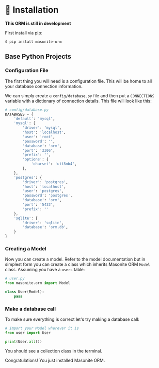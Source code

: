 # 🔌 Installation

**This ORM is still in development**

First install via pip:

```text
$ pip install masonite-orm
```

## Base Python Projects

### Configuration File

The first thing you will need is a configuration file. This will be home to all your database connection information.

We can simply create a `config/database.py` file and then put a `CONNECTIONS` variable with a dictionary of connection details. This file will look like this:

```python
# config/database.py
DATABASES = {
    'default': 'mysql',
    'mysql': {
        'driver': 'mysql',
        'host': 'localhost',
        'user': 'root',
        'password': '',
        'database': 'orm',
        'port': '3306',
        'prefix': '',
        'options': {
            'charset': 'utf8mb4',
        },
    },
    'postgres': {
        'driver': 'postgres',
        'host': 'localhost',
        'user': 'postgres',
        'password': 'postgres',
        'database': 'orm',
        'port': '5432',
        'prefix': ''
    },
    'sqlite': {
        'driver': 'sqlite',
        'database': 'orm.db',
    }
}
```

### Creating a Model

Now you can create a model. Refer to the model documentation but in simplest form you can create a class which inherits Masonite ORM `Model` class. Assuming you have a `users` table:

```python
# user.py
from masonite.orm import Model

class User(Model):
    pass
```

### Make a database call

To make sure everything is correct let's try making a database call:

```python
# Import your Model wherever it is
from user import User 

print(User.all())
```

You should see a collection class in the terminal.

Congratulations! You just installed Masonite ORM.

